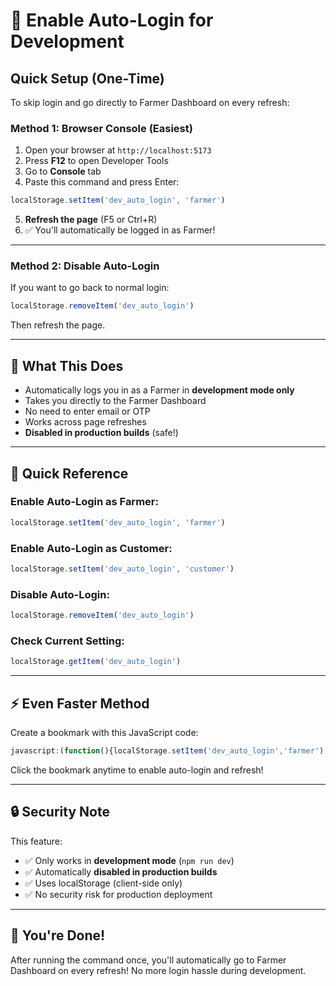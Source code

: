 # 🚀 Enable Auto-Login for Development

## Quick Setup (One-Time)

To skip login and go directly to Farmer Dashboard on every refresh:

### Method 1: Browser Console (Easiest)

1. Open your browser at `http://localhost:5173`
2. Press **F12** to open Developer Tools
3. Go to **Console** tab
4. Paste this command and press Enter:

```javascript
localStorage.setItem('dev_auto_login', 'farmer')
```

5. **Refresh the page** (F5 or Ctrl+R)
6. ✅ You'll automatically be logged in as Farmer!

---

### Method 2: Disable Auto-Login

If you want to go back to normal login:

```javascript
localStorage.removeItem('dev_auto_login')
```

Then refresh the page.

---

## 🎯 What This Does

- Automatically logs you in as a Farmer in **development mode only**
- Takes you directly to the Farmer Dashboard
- No need to enter email or OTP
- Works across page refreshes
- **Disabled in production builds** (safe!)

---

## 📝 Quick Reference

### Enable Auto-Login as Farmer:
```javascript
localStorage.setItem('dev_auto_login', 'farmer')
```

### Enable Auto-Login as Customer:
```javascript
localStorage.setItem('dev_auto_login', 'customer')
```

### Disable Auto-Login:
```javascript
localStorage.removeItem('dev_auto_login')
```

### Check Current Setting:
```javascript
localStorage.getItem('dev_auto_login')
```

---

## ⚡ Even Faster Method

Create a bookmark with this JavaScript code:

```javascript
javascript:(function(){localStorage.setItem('dev_auto_login','farmer');location.reload();})()
```

Click the bookmark anytime to enable auto-login and refresh!

---

## 🔒 Security Note

This feature:
- ✅ Only works in **development mode** (`npm run dev`)
- ✅ Automatically **disabled in production builds**
- ✅ Uses localStorage (client-side only)
- ✅ No security risk for production deployment

---

## 🎉 You're Done!

After running the command once, you'll automatically go to Farmer Dashboard on every refresh! No more login hassle during development.
